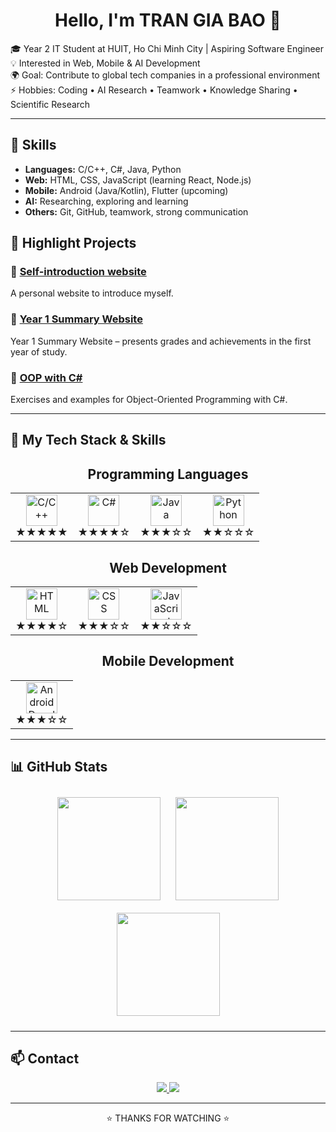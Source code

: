 <h1 align="center">Hello, I'm TRAN GIA BAO 👋</h1>

🎓 Year 2 IT Student at HUIT, Ho Chi Minh City | Aspiring Software Engineer </br>
💡 Interested in Web, Mobile & AI Development </br>
🌍 Goal: Contribute to global tech companies in a professional environment </br>
⚡ Hobbies: Coding • AI Research • Teamwork • Knowledge Sharing • Scientific Research

---

## 🚀 Skills
- **Languages:** C/C++, C#, Java, Python
- **Web:** HTML, CSS, JavaScript (learning React, Node.js)  
- **Mobile:** Android (Java/Kotlin), Flutter (upcoming)  
- **AI:** Researching, exploring and learning  
- **Others:** Git, GitHub, teamwork, strong communication

## 📌 Highlight Projects
### 🔹 [Self-introduction website](https://github.com/GiaBao4406/webGioiThieuBanThan01)
A personal website to introduce myself.
### 🔹 [Year 1 Summary Website](https://github.com/GiaBao4406/WebTongKetNam1)
Year 1 Summary Website – presents grades and achievements in the first year of study.
### 🔹 [OOP with C#](https://github.com/GiaBao4406/OOP-with-C-)  
Exercises and examples for Object-Oriented Programming with C#. 

---

## 🚀 My Tech Stack & Skills  

<!-- Programming Languages -->
<h2 align="center">Programming Languages</h2>

<table align="center">
  <tr>
    <td align="center">
      <img src="https://skillicons.dev/icons?i=c" height="50" title="C/C++" /><br>★★★★★
    </td>
    <td align="center">
      <img src="https://skillicons.dev/icons?i=cs" height="50" title="C#" /><br>★★★★☆
    </td>
    <td align="center">
      <img src="https://skillicons.dev/icons?i=java" height="50" title="Java" /><br>★★★☆☆
    </td>
    <td align="center">
      <img src="https://skillicons.dev/icons?i=python" height="50" title="Python" /><br>★★☆☆☆
    </td>
  </tr>
</table>

<!-- Web Development -->
<h2 align="center">Web Development</h2>
<table align="center">
  <tr>
    <td align="center">
      <img src="https://skillicons.dev/icons?i=html" height="50" title="HTML" /><br>★★★★☆
    </td>
    <td align="center">
      <img src="https://skillicons.dev/icons?i=css" height="50" title="CSS" /><br>★★★☆☆
    </td>
    <td align="center">
      <img src="https://skillicons.dev/icons?i=javascript" height="50" title="JavaScript (React/Node.js Learning)" /><br>★★☆☆☆
    </td>
  </tr>
</table>

<!-- Mobile Development -->
<h2 align="center">Mobile Development</h2>
<table align="center">
  <tr>
    <td align="center">
      <img src="https://skillicons.dev/icons?i=java" height="50" title="Android Development (Java)" /><br>★★★☆☆
    </td>
  </tr>
</table>

---

## 📊 GitHub Stats 
<p align="center">
  <img src="https://github-readme-stats.vercel.app/api?username=GiaBao4406&show_icons=true&theme=radical" height="165" style="display:inline-block; margin:10px;"/>
  <img src="https://github-readme-stats.vercel.app/api/top-langs/?username=GiaBao4406&layout=compact&theme=radical" height="165" style="display:inline-block; margin:10px;"/>
  <img src="https://github-readme-streak-stats.herokuapp.com/?user=GiaBao4406&theme=radical" height="165" style="display:inline-block; margin:10px;"/>
</p>

---

## 📫 Contact  

<p align="center">
  <a href="mailto:g.baotran06@gmail.com">
    <img src="https://img.shields.io/badge/Email-D14836?style=for-the-badge&logo=gmail&logoColor=white"/>
  </a>
  <a href="https://www.facebook.com/gibor06">
    <img src="https://img.shields.io/badge/Facebook-1877F2?style=for-the-badge&logo=facebook&logoColor=white"/>
  </a>
</p>

---

<p align="center">⭐️ THANKS FOR WATCHING ⭐️</p>
